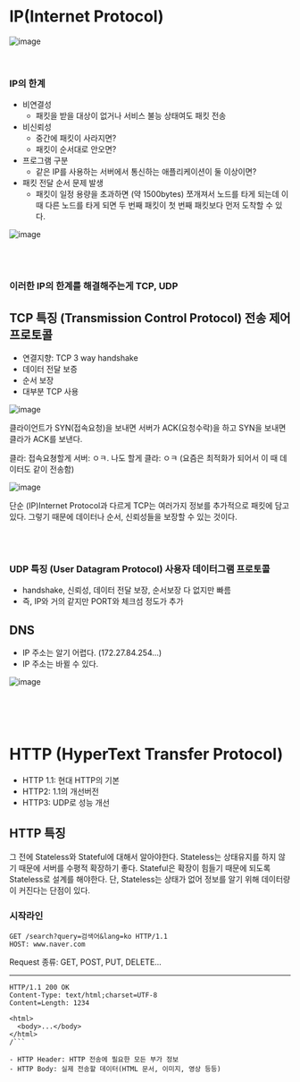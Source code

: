 
# IP(Internet Protocol)

![image](https://user-images.githubusercontent.com/81916648/208331182-cede0663-19ff-4744-b8c4-7a5706c196a2.png)

<br>

### IP의 한계

- 비연결성
  - 패킷을 받을 대상이 없거나 서비스 불능 상태여도 패킷 전송
- 비신뢰성
  - 중간에 패킷이 사라지면?
  - 패킷이 순서대로 안오면?
- 프로그램 구분
  - 같은 IP를 사용하는 서버에서 통신하는 애플리케이션이 둘 이상이면?
- 패킷 전달 순서 문제 발생
  - 패킷이 일정 용량을 초과하면 (약 1500bytes) 쪼개져서 노드를 타게 되는데 이 때 다른 노드를 타게 되면 두 번째 패킷이 첫 번째 패킷보다 먼저 도착할 수 있다.
  
![image](https://user-images.githubusercontent.com/81916648/208330994-bacbc83b-b4e5-473c-ba24-d5c32e213e18.png)
  
<br><br>

### 이러한 IP의 한계를 해결해주는게 TCP, UDP

## TCP 특징 (Transmission Control Protocol) 전송 제어 프로토콜

- 연결지향: TCP 3 way handshake
- 데이터 전달 보증
- 순서 보장
- 대부분 TCP 사용

![image](https://user-images.githubusercontent.com/81916648/208333750-a8163311-93f0-4ec1-8254-a82a8a0ce568.png)

클라이언트가 SYN(접속요청)을 보내면 서버가 ACK(요청수락)을 하고 SYN을 보내면 클라가 ACK를 보낸다.

클라: 접속요쳥할게
서버: ㅇㅋ. 나도 할게
클라: ㅇㅋ (요즘은 최적화가 되어서 이 때 데이터도 같이 전송함)

![image](https://user-images.githubusercontent.com/81916648/208334149-f963f844-3220-48a8-bd69-4cc0c44170aa.png)

단순 (IP)Internet Protocol과 다르게 TCP는 여러가지 정보를 추가적으로 패킷에 담고 있다. 그렇기 때문에 데이터나 순서, 신뢰성들을 보장할 수 있는 것이다.

<br><br>

### UDP 특징 (User Datagram Protocol) 사용자 데이터그램 프로토콜

- handshake, 신뢰성, 데이터 전달 보장, 순서보장 다 없지만 빠름
- 즉, IP와 거의 같지만 PORT와 체크섬 정도가 추가

## DNS

- IP 주소는 알기 어렵다. (172.27.84.254...)
- IP 주소는 바뀔 수 있다.

![image](https://user-images.githubusercontent.com/81916648/208335597-45579399-c213-4ff3-b482-41d839a0a820.png)

<br><br><br>

# HTTP (HyperText Transfer Protocol)

- HTTP 1.1: 현대 HTTP의 기본
- HTTP2: 1.1의 개선버전
- HTTP3: UDP로 성능 개선

## HTTP 특징

그 전에 Stateless와 Stateful에 대해서 알아야한다.
Stateless는 상태유지를 하지 않기 때문에 서버를 수평적 확장하기 좋다.
Stateful은 확장이 힘들기 때문에 되도록 Stateless로 설계를 해야한다. 단, Stateless는 상태가 없어 정보를 알기 위해 데이터량이 커진다는 단점이 있다.

### 시작라인

```
GET /search?query=검색어&lang=ko HTTP/1.1
HOST: www.naver.com
```

Request
종류: GET, POST, PUT, DELETE... 

<hr>

```
HTTP/1.1 200 OK
Content-Type: text/html;charset=UTF-8
Content=Length: 1234

<html>
  <body>...</body>
</html>
/```

- HTTP Header: HTTP 전송에 필요한 모든 부가 정보
- HTTP Body: 실제 전송할 데이터(HTML 문서, 이미지, 영상 등등)
